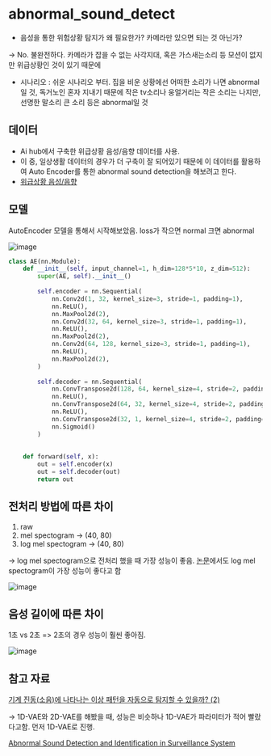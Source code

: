 # abnormal_sound_detect

- 음성을 통한 위험상황 탐지가 왜 필요한가? 카메라만 있으면 되는 것 아닌가?

→ No. 불완전하다. 카메라가 잡을 수 없는 사각지대, 혹은 가스새는소리 등 모션이 없지만 위급상황인 것이 있기 때문에

- 시나리오 : 쉬운 시나리오 부터. 집을 비운 상황에선 어떠한 소리가 나면 abnormal일 것, 독거노인 혼자 지내기 때문에 작은 tv소리나 웅얼거리는 작은 소리는 나지만, 선명한 말소리 큰 소리 등은 abnormal일 것

## 데이터

- Ai hub에서 구축한 위급상황 음성/음향 데이터를 사용.
- 이 중, 일상생활 데이터의 경우가 더 구축이 잘 되어있기 때문에 이 데이터를 활용하여 Auto Encoder를 통한 abnormal sound detection을 해보려고 한다.
- [위급상황 음성/음향](https://aihub.or.kr/aidata/30742)

## 모델
AutoEncoder 모델을 통해서 시작해보았음. loss가 작으면 normal 크면 abnormal

![image](https://github.com/Jihwan98/abnormal_sound_detect/assets/76936390/5c9159ab-f1af-4271-9c4a-2f313012b1c2)

```python
class AE(nn.Module):
    def __init__(self, input_channel=1, h_dim=128*5*10, z_dim=512):
        super(AE, self).__init__()
        
        self.encoder = nn.Sequential(
            nn.Conv2d(1, 32, kernel_size=3, stride=1, padding=1),
            nn.ReLU(),
            nn.MaxPool2d(2),
            nn.Conv2d(32, 64, kernel_size=3, stride=1, padding=1),
            nn.ReLU(),
            nn.MaxPool2d(2),
            nn.Conv2d(64, 128, kernel_size=3, stride=1, padding=1),
            nn.ReLU(),
            nn.MaxPool2d(2),
        )
        
        self.decoder = nn.Sequential(
            nn.ConvTranspose2d(128, 64, kernel_size=4, stride=2, padding=1),
            nn.ReLU(),
            nn.ConvTranspose2d(64, 32, kernel_size=4, stride=2, padding=1),
            nn.ReLU(),
            nn.ConvTranspose2d(32, 1, kernel_size=4, stride=2, padding=1),
            nn.Sigmoid()
        )
        
    
    def forward(self, x):
        out = self.encoder(x)
        out = self.decoder(out)
        return out
```

## 전처리 방법에 따른 차이
1. raw
2. mel spectogram -> (40, 80)
3. log mel spectogram -> (40, 80)

-> log mel spectogram으로 전처리 했을 때 가장 성능이 좋음.  [논문](https://scienceon.kisti.re.kr/srch/selectPORSrchArticle.do?cn=JAKO202016357498458&dbt=NART)에서도 log mel spectogram이 가장 성능이 좋다고 함

![image](https://github.com/Jihwan98/abnormal_sound_detect/assets/76936390/fd83d8d4-2b3e-47ce-af79-c51dbf5d9119)

## 음성 길이에 따른 차이
1초 vs 2초 => 2초의 경우 성능이 훨씬 좋아짐.

![image](https://github.com/Jihwan98/abnormal_sound_detect/assets/76936390/0df5cef2-e980-4a3d-a029-f0ba51fc4b97)



## 참고 자료

[기계 진동(소음)에 나타나는 이상 패턴을 자동으로 탐지할 수 있을까? (2)](https://inforience.net/2019/06/08/machine-vibration2/)

→ 1D-VAE와 2D-VAE를 해봤을 때, 성능은 비슷하나 1D-VAE가 파라미터가 적어 빨랐다고함. 먼저 1D-VAE로 진행.

[Abnormal Sound Detection and Identification in Surveillance System](https://www.koreascience.or.kr/article/CFKO201021868482452.pub?orgId=kips)
